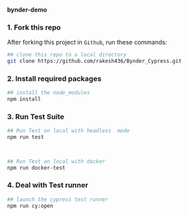 #### bynder-demo

### 1. Fork this repo

After forking this project in `Github`, run these commands:

```bash
## clone this repo to a local directory
git clone https://github.com/rakesh436/Bynder_Cypress.git

```

### 2. Install required packages
```bash
## install the node_modules
npm install

```
### 3. Run Test Suite

```bash
## Run Test on local with headless  mode
npm run test



## Run Test on local with docker
npm run docker-test


```
### 4. Deal with Test runner
```bash
## launch the cypress test runner
npm run cy:open
```
